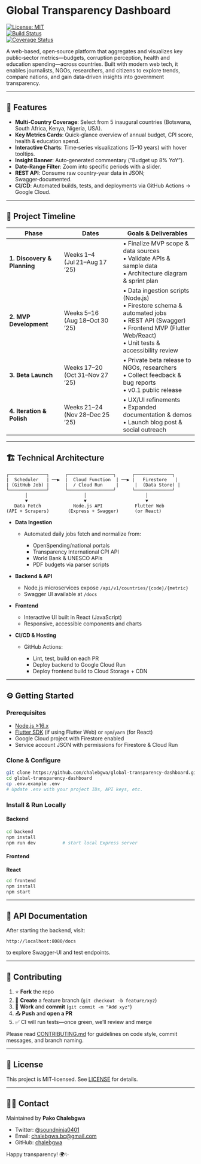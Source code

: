 # Global Transparency Dashboard

[![License: MIT](https://img.shields.io/badge/License-MIT-blue.svg)](LICENSE)  
[![Build Status](https://img.shields.io/github/actions/workflow/status/chalebgwa/global-transparency-dashboard/ci.yml?branch=main)](https://github.com/chalebgwa/global-transparency-dashboard/actions)  
[![Coverage Status](https://img.shields.io/codecov/c/github/chalebgwa/global-transparency-dashboard)](https://codecov.io/gh/chalebgwa/global-transparency-dashboard)

A web-based, open‑source platform that aggregates and visualizes key public‑sector metrics—budgets, corruption perception, health and education spending—across countries. Built with modern web tech, it enables journalists, NGOs, researchers, and citizens to explore trends, compare nations, and gain data‑driven insights into government transparency.

---

## 🚀 Features

- **Multi‑Country Coverage**: Select from 5 inaugural countries (Botswana, South Africa, Kenya, Nigeria, USA).
- **Key Metrics Cards**: Quick‑glance overview of annual budget, CPI score, health & education spend.
- **Interactive Charts**: Time‑series visualizations (5–10 years) with hover tooltips.
- **Insight Banner**: Auto‑generated commentary (“Budget up 8% YoY”).
- **Date‑Range Filter**: Zoom into specific periods with a slider.
- **REST API**: Consume raw country‑year data in JSON; Swagger‑documented.
- **CI/CD**: Automated builds, tests, and deployments via GitHub Actions → Google Cloud.

---

## 📅 Project Timeline

| Phase                    | Dates             | Goals & Deliverables                                           |
|--------------------------|-------------------|----------------------------------------------------------------|
| **1. Discovery & Planning** | Weeks 1–4 (Jul 21–Aug 17 ’25) | • Finalize MVP scope & data sources<br>• Validate APIs & sample data<br>• Architecture diagram & sprint plan |
| **2. MVP Development**     | Weeks 5–16 (Aug 18–Oct 30 ’25) | • Data ingestion scripts (Node.js)<br>• Firestore schema & automated jobs<br>• REST API (Swagger)<br>• Frontend MVP (Flutter Web/React)<br>• Unit tests & accessibility review |
| **3. Beta Launch**         | Weeks 17–20 (Oct 31–Nov 27 ’25) | • Private beta release to NGOs, researchers<br>• Collect feedback & bug reports<br>• v0.1 public release |
| **4. Iteration & Polish**  | Weeks 21–24 (Nov 28–Dec 25 ’25) | • UX/UI refinements<br>• Expanded documentation & demos<br>• Launch blog post & social outreach |

---

## 🏗️ Technical Architecture

```text
┌──────────────┐      ┌─────────────────┐      ┌──────────────┐
|  Scheduler   | ──▶  |  Cloud Function  | ──▶ |   Firestore   |
| (GitHub Job) |      |  / Cloud Run     |      |  (Data Store) |
└──────────────┘      └─────────────────┘      └──────────────┘
       │                     │                      │
       ▼                     ▼                      ▼
   Data Fetch            Node.js API            Flutter Web
(API + Scrapers)       (Express + Swagger)      (or React)
````

* **Data Ingestion**

  * Automated daily jobs fetch and normalize from:

    * OpenSpending/national portals
    * Transparency International CPI API
    * World Bank & UNESCO APIs
    * PDF budgets via parser scripts

* **Backend & API**

  * Node.js microservices expose `/api/v1/countries/{code}/{metric}`
  * Swagger UI available at `/docs`

* **Frontend**

  * Interactive UI built in  React (JavaScript)
  * Responsive, accessible components and charts

* **CI/CD & Hosting**

  * GitHub Actions:

    * Lint, test, build on each PR
    * Deploy backend to Google Cloud Run
    * Deploy frontend build to Cloud Storage + CDN

---

## ⚙️ Getting Started

### Prerequisites

* [Node.js ≥16.x](https://nodejs.org/)
* [Flutter SDK](https://flutter.dev/) (if using Flutter Web) or `npm`/`yarn` (for React)
* Google Cloud project with Firestore enabled
* Service account JSON with permissions for Firestore & Cloud Run

### Clone & Configure

```bash
git clone https://github.com/chalebgwa/global-transparency-dashboard.git
cd global-transparency-dashboard
cp .env.example .env
# Update .env with your project IDs, API keys, etc.
```

### Install & Run Locally

#### Backend

```bash
cd backend
npm install
npm run dev          # start local Express server
```

#### Frontend


**React**

```bash
cd frontend
npm install
npm start
```

---

## 📖 API Documentation

After starting the backend, visit:

```
http://localhost:8080/docs
```

to explore Swagger‑UI and test endpoints.

---

## 🤝 Contributing

1. ⭐️ **Fork** the repo
2. 🔀 **Create** a feature branch (`git checkout -b feature/xyz`)
3. 🔧 **Work** and **commit** (`git commit -m "Add xyz"`)
4. 📤 **Push** and **open a PR**
5. ✅ CI will run tests—once green, we’ll review and merge

Please read [CONTRIBUTING.md](CONTRIBUTING.md) for guidelines on code style, commit messages, and branch naming.

---

## 📜 License

This project is MIT‑licensed. See [LICENSE](LICENSE) for details.

---

## 🙋‍♂️ Contact

Maintained by **Pako Chalebgwa**

* Twitter: [@soundninja0401](https://twitter.com/soundNinja0401)
* Email: [chalebgwa.bc@gmail.com](mailto:chalebgwa.bc@gmail.com)
* GitHub: [chalebgwa](https://github.com/chalebgwa)

Happy transparency! 🌍✨
